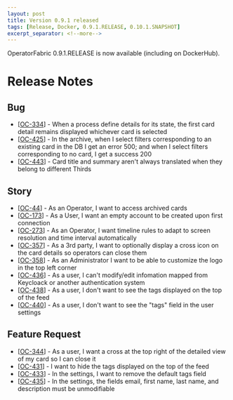 ```yaml
---
layout: post
title: Version 0.9.1 released
tags: [Release, Docker, 0.9.1.RELEASE, 0.10.1.SNAPSHOT]
excerpt_separator: <!--more-->
---
```

OperatorFabric 0.9.1.RELEASE is now available (including on DockerHub).
<!--more-->

# Release Notes

<h2>        Bug
</h2>
<ul>
<li>[<a href='https://opfab.atlassian.net/browse/OC-334'>OC-334</a>] -         When a process define details for its state, the first card detail remains displayed  whichever card is selected
</li>
<li>[<a href='https://opfab.atlassian.net/browse/OC-425'>OC-425</a>] -         In the archive, when I select filters corresponding to an existing card in the DB I get an error 500; and when I select filters corresponding to no card, I get a success 200
</li>
<li>[<a href='https://opfab.atlassian.net/browse/OC-443'>OC-443</a>] -         Card title and summary aren&#39;t always translated when they belong to different Thirds
</li>
</ul>
    
<h2>        Story
</h2>
<ul>
<li>[<a href='https://opfab.atlassian.net/browse/OC-44'>OC-44</a>] -         As an Operator, I want to access archived cards
</li>
<li>[<a href='https://opfab.atlassian.net/browse/OC-173'>OC-173</a>] -         As a User, I want an empty account to be created upon first connection
</li>
<li>[<a href='https://opfab.atlassian.net/browse/OC-273'>OC-273</a>] -         As an Operator, I want timeline rules to adapt to screen resolution and time interval automatically
</li>
<li>[<a href='https://opfab.atlassian.net/browse/OC-357'>OC-357</a>] -         As a 3rd party, I want to optionally display a cross icon on the card details so operators can close them
</li>
<li>[<a href='https://opfab.atlassian.net/browse/OC-358'>OC-358</a>] -         As an Administrator I want to be able to customize the logo in the top left corner
</li>
<li>[<a href='https://opfab.atlassian.net/browse/OC-436'>OC-436</a>] -         As a user, I can&#39;t modify/edit infomation mapped from Keycloack or another authentication system
</li>
<li>[<a href='https://opfab.atlassian.net/browse/OC-438'>OC-438</a>] -         As a user, I don&#39;t want to see the tags displayed on the top of the feed
</li>
<li>[<a href='https://opfab.atlassian.net/browse/OC-440'>OC-440</a>] -         As a user, I don&#39;t want to see the &quot;tags&quot; field in the user settings
</li>
</ul>
                
<h2>        Feature Request
</h2>
<ul>
<li>[<a href='https://opfab.atlassian.net/browse/OC-344'>OC-344</a>] -         As a user, I want a cross at the top right of the detailed view of my card so I can close it
</li>
<li>[<a href='https://opfab.atlassian.net/browse/OC-431'>OC-431</a>] -         I want to hide the tags displayed on the top of the feed
</li>
<li>[<a href='https://opfab.atlassian.net/browse/OC-433'>OC-433</a>] -         In the settings, I want to remove the default tags field
</li>
<li>[<a href='https://opfab.atlassian.net/browse/OC-435'>OC-435</a>] -         In the settings, the fields email, first name, last name, and description must be unmodifiable
</li>
</ul>
